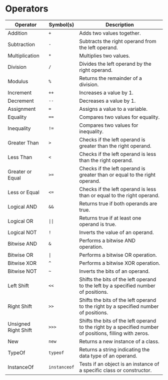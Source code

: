 # Operators

| Operator              | Symbol(s)    | Description                                                                                              |
| --------------------- | ------------ | -------------------------------------------------------------------------------------------------------- |
| Addition              | `+`          | Adds two values together.                                                                                |
| Subtraction           | `-`          | Subtracts the right operand from the left operand.                                                       |
| Multiplication        | `*`          | Multiplies two values.                                                                                   |
| Division              | `/`          | Divides the left operand by the right operand.                                                           |
| Modulus               | `%`          | Returns the remainder of a division.                                                                     |
| Increment             | `++`         | Increases a value by 1.                                                                                  |
| Decrement             | `--`         | Decreases a value by 1.                                                                                  |
| Assignment            | `=`          | Assigns a value to a variable.                                                                           |
| Equality              | `==`         | Compares two values for equality.                                                                        |
| Inequality            | `!=`         | Compares two values for inequality.                                                                      |
| Greater Than          | `>`          | Checks if the left operand is greater than the right operand.                                            |
| Less Than             | `<`          | Checks if the left operand is less than the right operand.                                               |
| Greater or Equal      | `>=`         | Checks if the left operand is greater than or equal to the right operand.                                |
| Less or Equal         | `<=`         | Checks if the left operand is less than or equal to the right operand.                                   |
| Logical AND           | `&&`         | Returns true if both operands are true.                                                                  |
| Logical OR            | `\|\|`       | Returns true if at least one operand is true.                                                            |
| Logical NOT           | `!`          | Inverts the value of an operand.                                                                         |
| Bitwise AND           | `&`          | Performs a bitwise AND operation.                                                                        |
| Bitwise OR            | `\|`         | Performs a bitwise OR operation.                                                                         |
| Bitwise XOR           | `^`          | Performs a bitwise XOR operation.                                                                        |
| Bitwise NOT           | `~`          | Inverts the bits of an operand.                                                                          |
| Left Shift            | `<<`         | Shifts the bits of the left operand to the left by a specified number of positions.                      |
| Right Shift           | `>>`         | Shifts the bits of the left operand to the right by a specified number of positions.                     |
| Unsigned Right Shift  | `>>>`        | Shifts the bits of the left operand to the right by a specified number of positions, filling with zeros. |
| New                   | `new`        | Returns a new instance of a class.                                                                       |
| TypeOf                | `typeof`     | Returns a string indicating the data type of an operand.                                                 |
| InstanceOf            | `instanceof` | Tests if an object is an instance of a specific class or constructor.                                    |
